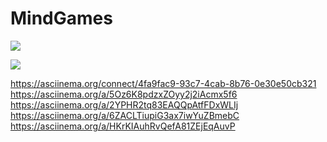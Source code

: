 # MindGames

<a href="https://codeclimate.com/github/Somathronix/MindGames/maintainability"><img src="https://api.codeclimate.com/v1/badges/c992ac82df5a21495b5e/maintainability" /></a>

<a href="https://asciinema.org/a/sVg1QOXyflCD0vxd2DtqTOOlz" target="_blank"><img src="https://asciinema.org/a/sVg1QOXyflCD0vxd2DtqTOOlz.svg" /></a>





https://asciinema.org/connect/4fa9fac9-93c7-4cab-8b76-0e30e50cb321 
https://asciinema.org/a/5Oz6K8pdzxZOyy2j2iAcmx5f6
https://asciinema.org/a/2YPHR2tq83EAQQpAtfFDxWLIj
https://asciinema.org/a/6ZACLTiupiG3ax7iwYuZBmebC
https://asciinema.org/a/HKrKIAuhRvQefA81ZEjEqAuvP

